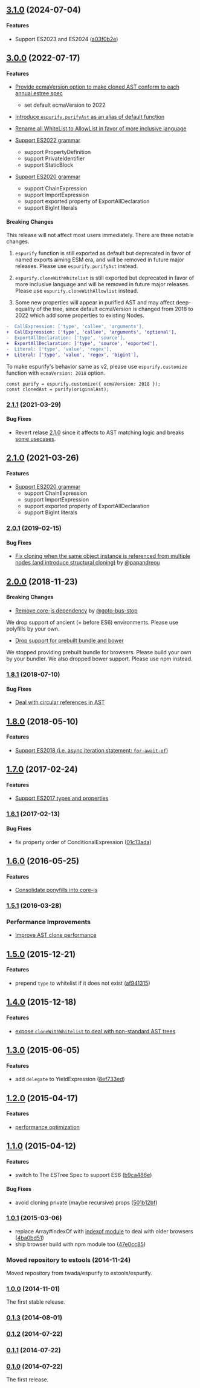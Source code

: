 ## [3.1.0](https://github.com/estools/espurify/releases/tag/v3.1.0) (2024-07-04)


#### Features

* Support ES2023 and ES2024 ([a03f0b2e](https://github.com/estools/espurify/commit/a03f0b2e93c3623010c05e609d7d002e4e877a93))


## [3.0.0](https://github.com/estools/espurify/releases/tag/v3.0.0) (2022-07-17)


#### Features

* [Provide ecmaVersion option to make cloned AST conform to each annual estree spec](https://github.com/estools/espurify/pull/26)
  * set default ecmaVersion to 2022

* [Introduce `espurify.purifyAst` as an alias of default function](https://github.com/estools/espurify/pull/28/files)

* [Rename all WhiteList to AllowList in favor of more inclusive language](https://github.com/estools/espurify/pull/27)

* [Support ES2022 grammar](https://github.com/estools/espurify/commit/f80cfb6f2cc0a44ea4d971312bb52ce449b4c070)
  * support PropertyDefinition
  * support PrivateIdentifier
  * support StaticBlock

* [Support ES2020 grammar](https://github.com/estools/espurify/pull/21)
  * support ChainExpression
  * support ImportExpression
  * support exported property of ExportAllDeclaration
  * support BigInt literals


#### Breaking Changes

This release will not affect most users immediately. There are three notable changes.

1. `espurify` function is still exported as default but deprecated in favor of named exports aiming ESM era, and will be removed in future major releases. Please use `espurify.purifyAst` instead.

2. `espurify.cloneWithWhitelist` is still exported but deprecated in favor of more inclusive language and will be removed in future major releases. Please use `espurify.cloneWithAllowlist` instead.

3. Some new properties will appear in purified AST and may affect deep-equality of the tree, since default ecmaVersion is changed from 2018 to 2022 which add some properties to existing Nodes.

```diff
-  CallExpression: ['type', 'callee', 'arguments'],
+  CallExpression: ['type', 'callee', 'arguments', 'optional'],
-  ExportAllDeclaration: ['type', 'source'],
+  ExportAllDeclaration: ['type', 'source', 'exported'],
-  Literal: ['type', 'value', 'regex'],
+  Literal: ['type', 'value', 'regex', 'bigint'],
```

To make espurify's behavior same as v2, please use `espurify.customize` function with `ecmaVersion: 2018` option.
```
const purify = espurify.customize({ ecmaVersion: 2018 });
const clonedAst = purify(originalAst);
```


### [2.1.1](https://github.com/estools/espurify/releases/tag/v2.1.1) (2021-03-29)


#### Bug Fixes

* Revert relase [2.1.0](https://github.com/estools/espurify/releases/tag/v2.1.0) since it affects to AST matching logic and breaks [some usecases](https://github.com/unassert-js/unassert/issues/18).


## [2.1.0](https://github.com/estools/espurify/releases/tag/v2.1.0) (2021-03-26)


#### Features

* [Support ES2020 grammar](https://github.com/estools/espurify/pull/21)
  * support ChainExpression
  * support ImportExpression
  * support exported property of ExportAllDeclaration
  * support BigInt literals


### [2.0.1](https://github.com/estools/espurify/releases/tag/v2.0.1) (2019-02-15)


#### Bug Fixes

* [Fix cloning when the same object instance is referenced from multiple nodes (and introduce structural cloning)](https://github.com/estools/espurify/pull/13) by [@papandreou](https://github.com/papandreou)


## [2.0.0](https://github.com/estools/espurify/releases/tag/v2.0.0) (2018-11-23)


#### Breaking Changes

* [Remove core-js dependency](https://github.com/estools/espurify/pull/12) by [@goto-bus-stop](https://github.com/goto-bus-stop)

We drop support of ancient (= before ES6) environments. Please use polyfills by your own.

* [Drop support for prebuilt bundle and bower](https://github.com/estools/espurify/commit/266670edb6249ec2316265bd1845515c1de5f344)

We stopped providing prebuilt bundle for browsers. Please build your own by your bundler. We also dropped bower support. Please use npm instead.


### [1.8.1](https://github.com/estools/espurify/releases/tag/v1.8.1) (2018-07-10)


#### Bug Fixes

* [Deal with circular references in AST](https://github.com/estools/espurify/pull/11)


## [1.8.0](https://github.com/estools/espurify/releases/tag/v1.8.0) (2018-05-10)


#### Features

* [Support ES2018 (i.e. async iteration statement: `for-await-of`)](https://github.com/estools/espurify/pull/10)


## [1.7.0](https://github.com/estools/espurify/releases/tag/v1.7.0) (2017-02-24)


#### Features

* [Support ES2017 types and properties](https://github.com/estools/espurify/pull/8)


### [1.6.1](https://github.com/estools/espurify/releases/tag/v1.6.1) (2017-02-13)


#### Bug Fixes

* fix property order of ConditionalExpression ([01c13ada](https://github.com/estools/espurify/commit/01c13adac4ab304c9e5a50bc9bd16f60ad2e872b))


## [1.6.0](https://github.com/estools/espurify/releases/tag/v1.6.0) (2016-05-25)


#### Features

* [Consolidate ponyfills into core-js](https://github.com/estools/espurify/pull/6)


### [1.5.1](https://github.com/estools/espurify/releases/tag/v1.5.1) (2016-03-28)


### Performance Improvements

* [Improve AST clone performance](https://github.com/estools/espurify/pull/5)


## [1.5.0](https://github.com/estools/espurify/releases/tag/v1.5.0) (2015-12-21)


#### Features

* prepend `type` to whitelist if it does not exist ([af941315](https://github.com/estools/espurify/commit/af9413158f12af40cdbadf155c83ec681b3f60cb))


## [1.4.0](https://github.com/estools/espurify/releases/tag/v1.4.0) (2015-12-18)


#### Features

* [expose `cloneWithWhitelist` to deal with non-standard AST trees](https://github.com/estools/espurify/pull/4)


## [1.3.0](https://github.com/estools/espurify/releases/tag/v1.3.0) (2015-06-05)


#### Features

* add `delegate` to YieldExpression ([8ef733ed](https://github.com/estools/espurify/commit/8ef733edf15b49958265c1a866dd57802eda07c2))


## [1.2.0](https://github.com/estools/espurify/releases/tag/v1.2.0) (2015-04-17)


#### Features

* [performance optimization](https://github.com/estools/espurify/pull/1)


## [1.1.0](https://github.com/estools/espurify/releases/tag/v1.1.0) (2015-04-12)


#### Features

* switch to The ESTree Spec to support ES6 ([b9ca486e](https://github.com/estools/espurify/commit/b9ca486ed94f149e1f957ff7890899f171add03b))


#### Bug Fixes

* avoid cloning private (maybe recursive) props ([501b12bf](https://github.com/estools/espurify/commit/501b12bf86816ded4f5183a075a9d08da0ef22bf))


### [1.0.1](https://github.com/estools/espurify/releases/tag/v1.0.1) (2015-03-06)


* replace Array#indexOf with [indexof module](https://www.npmjs.com/package/indexof) to deal with older browsers ([4ba0bd51](https://github.com/estools/espurify/commit/4ba0bd5155ad657e4beb3338dfcd79e443e40d10))
* ship browser build with npm module too ([47e0cc85](https://github.com/estools/espurify/commit/47e0cc85a5d5b92b281ed80216d6908bed591515))


### Moved repository to estools (2014-11-24)


Moved repository from twada/espurify to estools/espurify.


### [1.0.0](https://github.com/estools/espurify/releases/tag/v1.0.0) (2014-11-01)


The first stable release.


### [0.1.3](https://github.com/estools/espurify/releases/tag/v0.1.3) (2014-08-01)


### [0.1.2](https://github.com/estools/espurify/releases/tag/v0.1.2) (2014-07-22)


### [0.1.1](https://github.com/estools/espurify/releases/tag/v0.1.1) (2014-07-22)


### [0.1.0](https://github.com/estools/espurify/releases/tag/v0.1.0) (2014-07-22)


The first release.
